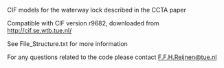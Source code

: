 CIF models for the waterway lock described in the CCTA paper

Compatible with CIF version r9682, downloaded from http://cif.se.wtb.tue.nl/

See File_Structure.txt for more information

For any questions related to the code please contact F.F.H.Reijnen@tue.nl

